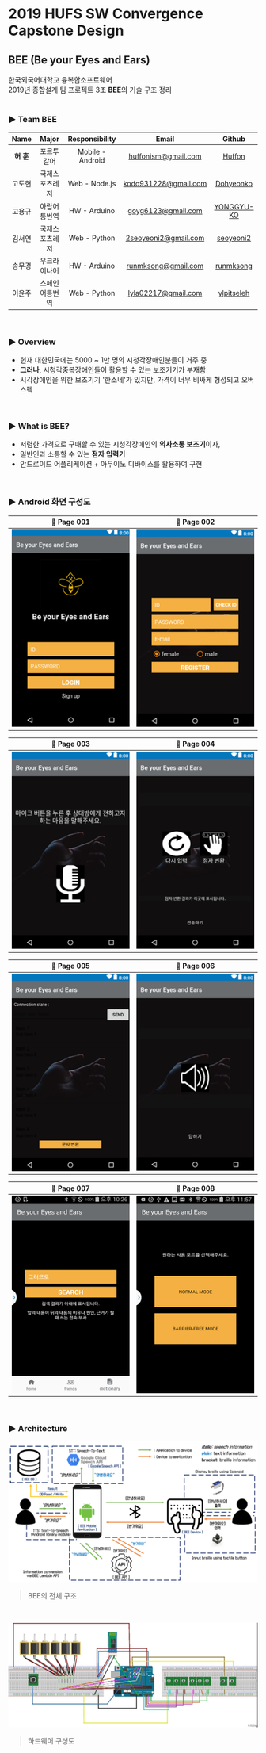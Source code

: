 ﻿# 2019 HUFS SW Convergence Capstone Design
## BEE (Be your Eyes and Ears)
한국외국어대학교 융복합소프트웨어<br/>
2019년 종합설계 팀 프로젝트 3조 **BEE**의 기술 구조 정리
<br/><br/>

### ▶ Team **BEE**
|  Name  | Major         | Responsibility   | Email            | Github             |
| :---:    | :-----------: | :-------------:  | :---------------: | :---------------: |
|  **허 훈**  | 포르투갈어    | Mobile - Android | huffonism@gmail.com | [Huffon](https://github.com/Huffon) |
|  고도현  | 국제스포츠레저 | Web - Node.js    | kodo931228@gmail.com | [Dohyeonko](https://github.com/Dohyeonko) |
|  고용규  | 아랍어통번역   | HW - Arduino     | goyg6123@gmail.com | [YONGGYU-KO](https://github.com/YONGGYU-KO) |
|  김서연  | 국제스포츠레저 | Web - Python     | 2seoyeoni2@gmail.com | [seoyeoni2](https://github.com/seoyeoni2) |
|  송무경  | 우크라이나어 | HW - Arduino     | runmksong@gmail.com | [runmksong](https://github.com/runmksong) |
|  이윤주  | 스페인어통번역  | Web - Python     | lyla02217@gmail.com | [ylpitseleh](https://github.com/ylpitseleh) |

<br/>

### ▶ Overview
- 현재 대한민국에는 5000 ~ 1만 명의 시청각장애인분들이 거주 중
- **그러나**, 시청각중복장애인들이 활용할 수 있는 보조기기가 부재함
- 시각장애인을 위한 보조기기 '한소네'가 있지만, 가격이 너무 비싸게 형성되고 오버스펙

<br/>

### ▶ What is BEE?
- 저렴한 가격으로 구매할 수 있는 시청각장애인의 **의사소통 보조기**이자,
- 일반인과 소통할 수 있는 **점자 입력기**
- 안드로이드 어플리케이션 + 아두이노 디바이스를 활용하여 구현

<br/>

### ▶ Android 화면 구성도
|:memo: Page 001|:memo: Page 002|
|:-------------:|:-------------:|
|![001](./imgs/bee1.png)|![002](./imgs/bee2.png)|

|:memo: Page 003|:memo: Page 004|
|:-------------:|:-------------:|
|![003](./imgs/bee3.png)|![004](./imgs/bee4.png)|

|:memo: Page 005|:memo: Page 006|
|:-------------:|:-------------:|
|![005](./imgs/bee5.png)|![006](./imgs/bee6.png)|

|:memo: Page 007|:memo: Page 008|
|:-------------:|:-------------:|
|![007](./imgs/bee7.png)|![008](./imgs/bee8.png)|


<br/>

### ▶ Architecture
![](./imgs/total_architecture.png)
> BEE의 전체 구조

<br/>

![](./imgs/hardware.jpg)
> 하드웨어 구성도 




<br/>